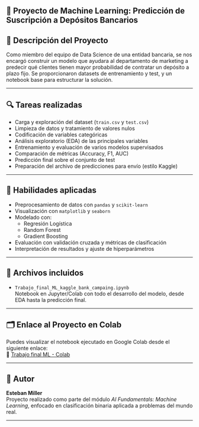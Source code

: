## 🤖 Proyecto de Machine Learning: Predicción de Suscripción a Depósitos Bancarios


## 📝 Descripción del Proyecto

Como miembro del equipo de Data Science de una entidad bancaria, se nos encargó construir un modelo que ayudara al departamento de marketing a predecir qué clientes tienen mayor probabilidad de contratar un depósito a plazo fijo. Se proporcionaron datasets de entrenamiento y test, y un notebook base para estructurar la solución.

---

## 🔍 Tareas realizadas

- Carga y exploración del dataset (`train.csv` y `test.csv`)  
- Limpieza de datos y tratamiento de valores nulos  
- Codificación de variables categóricas  
- Análisis exploratorio (EDA) de las principales variables  
- Entrenamiento y evaluación de varios modelos supervisados  
- Comparación de métricas (Accuracy, F1, AUC)  
- Predicción final sobre el conjunto de test  
- Preparación del archivo de predicciones para envío (estilo Kaggle)

---

## 🎯 Habilidades aplicadas

- Preprocesamiento de datos con `pandas` y `scikit-learn`  
- Visualización con `matplotlib` y `seaborn`  
- Modelado con:
  - Regresión Logística
  - Random Forest
  - Gradient Boosting  
- Evaluación con validación cruzada y métricas de clasificación  
- Interpretación de resultados y ajuste de hiperparámetros

---

## 📂 Archivos incluidos

- `Trabajo_final_ML_kaggle_bank_campaing.ipynb`  
  Notebook en Jupyter/Colab con todo el desarrollo del modelo, desde EDA hasta la predicción final.

---

## 🗂️ Enlace al Proyecto en Colab

Puedes visualizar el notebook ejecutado en Google Colab desde el siguiente enlace:  
🔗 [Trabajo final ML - Colab](https://colab.research.google.com/drive/1x8mCA_nUMQ_YTEna1ZM0lM2FGlicDT5r#scrollTo=6Ogq5njTEJYw)

---

## 👤 Autor

**Esteban Miller**  
Proyecto realizado como parte del módulo *AI Fundamentals: Machine Learning*, enfocado en clasificación binaria aplicada a problemas del mundo real.

---
